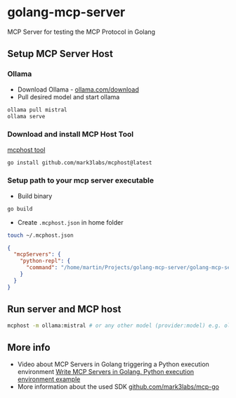# golang-mcp-server

MCP Server for testing the MCP Protocol in Golang

## Setup MCP Server Host

### Ollama

- Download Ollama - [ollama.com/download](https://ollama.com/download)
- Pull desired model and start ollama

```bash
ollama pull mistral
ollama serve
```

### Download and install MCP Host Tool

[mcphost tool](https://github.com/mark3labs/mcphost?tab=readme-ov-file#overview-)

```bash
go install github.com/mark3labs/mcphost@latest
```

### Setup path to your mcp server executable

- Build binary

```bash
go build
```

- Create `.mcphost.json` in home folder

```bash
touch ~/.mcphost.json
```

```json
{
  "mcpServers": {
    "python-repl": {
      "command": "/home/martin/Projects/golang-mcp-server/golang-mcp-server"
    }
  }
}
```

## Run server and MCP host

```bash
mcphost -m ollama:mistral # or any other model (provider:model) e.g. ollama:llama3.2
```

## More info

- Video about MCP Servers in Golang triggering a Python execution environment [Write MCP Servers in Golang. Python execution environment example](https://www.youtube.com/watch?v=qoaeYMrXJH0)
- More information about the used SDK [github.com/mark3labs/mcp-go](https://github.com/mark3labs/mcp-go)
